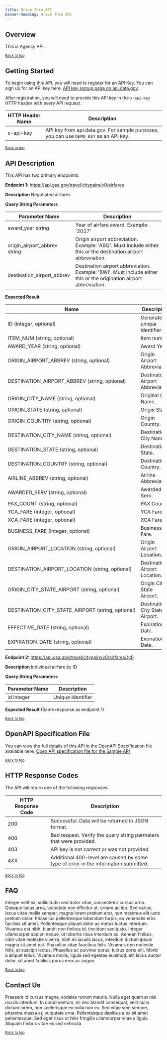 ```yaml
---
title: Drive-Thru API
banner-heading: Drive Thru API
---
```



## Overview

This is Agency API.

<p><small><a href="#">Back to top</a></small></p>

## Getting Started

To begin using this API, you will need to register for an API Key. You can sign up for an API key here: [API key signup page on api.data.gov](https://api.data.gov/signup/).

After registration, you will need to provide this API key in the `x-api-key` HTTP header with every API request.

| HTTP Header Name | Description |
| ---- | ----------- |
| x-api-key | API key from api.data.gov.  For sample purposes, you can use `DEMO_KEY` as an API key. |




<p><small><a href="#">Back to top</a></small></p>

## API Description



This API has two primary endpoints:

**Endpoint 1:** https://api.gsa.gov/travel/citypairs/v0/airfares

**Description**   Negotiated airfares

**Query String Parameters**

| Parameter Name | Description |
| ---- | ----------- |
| award_year string | Year of airfare award. Example: '2017' |
| origin_airport_abbrev string | Origin airport abbreviation. Example: 'ABQ'. Must include either this or the destination airport abbreviation. |
| destination_airport_abbrev | Destination airport abbreviation. Example: 'BWI'. Must include either this or the origination airport abbreviation. |

**Expected Result**

| Name  | Description |
| ---- | ----------- |
| ID (integer, optional) | Generated unique identifier. |
| ITEM_NUM (string, optional) | Item number. |
| AWARD_YEAR (string, optional) | Award Year. |
| ORIGIN_AIRPORT_ABBREV (string, optional) | Origin Airport Abbreviation. |
| DESTINATION_AIRPORT_ABBREV (string, optional) | Destinatoin Airport Abbreviation. |
| ORIGIN_CITY_NAME (string, optional) | Original City Name. |
| ORIGIN_STATE (string, optional) | Origin State. |
| ORIGIN_COUNTRY (string, optional) | Origin Country. |
| DESTINATION_CITY_NAME (string, optional) | Destination City Name. |
| DESTINATION_STATE (string, optional) | Destination State. |
| DESTINATION_COUNTRY (string, optional) | Destination Country. |
| AIRLINE_ABBREV (string, optional) | Airline Abbreviation. |
| AWARDED_SERV (string, optional) | Awarded Serv. |
| PAX_COUNT (string, optional) | PAX Count. |
| YCA_FARE (integer, optional) | YCA Fare. |
| XCA_FARE (integer, optional) | XCA Fare. |
| BUSINESS_FARE (integer, optional) | Business Fare. |
| ORIGIN_AIRPORT_LOCATION (string, optional) | Origin Airport Location. |
| DESTINATION_AIRPORT_LOCATION (string, optional) | Destination Airport Location. |
| ORIGIN_CITY_STATE_AIRPORT (string, optional) | Origin City State Airport. |
| DESTINATION_CITY_STATE_AIRPORT (string, optional) | Destination City State Airport. |
| EFFECTIVE_DATE (string, optional) | Expiration Date. |
| EXPIRATION_DATE (string, optional) | Expiration Date. |



**Endpoint 2:** https://api.gsa.gov/travel/citypairs/v0/airfares/{id}

**Description**   Individual airfare by ID

**Query String Parameters**

| Parameter Name | Description |
| ---- | ----------- |
| id integer | Unique Identifier |

**Expected Result**
(Same response as endpoint 1)

<p><small><a href="#">Back to top</a></small></p>

## OpenAPI Specification File

You can view the full details of this API in the OpenAPI Specification file available here:
<a href="v1/openapi.yaml">Open API specification file for the Sample API</a>

<p><small><a href="#">Back to top</a></small></p>

## HTTP Response Codes

The API will return one of the following responses:

| HTTP Response Code | Description |
| ---- | ----------- |
| 200 | Successful. Data will be returned in JSON format. |
| 400 | Bad request. Verify the query string parmaters that were provided. |
| 403 | API key is not correct or was not provided. |
| 4XX | Additional 400-level are caused by some type of error in the information submitted. |

<p><small><a href="#">Back to top</a></small></p>


## FAQ

Integer velit ex, sollicitudin sed dolor vitae, consectetur cursus urna. Quisque lacus urna, vulputate non efficitur ut, ornare ac leo. Sed varius, lacus vitae mollis semper, magna lorem pretium erat, non maximus elit justo pretium dolor. Phasellus pellentesque bibendum turpis, eu venenatis eros facilisis sit amet. Pellentesque aliquet dolor ac metus luctus interdum. Vivamus est nibh, blandit non finibus id, tincidunt sed justo. Integer ullamcorper sapien neque, ut lobortis risus interdum ac. Aenean finibus, nibh vitae molestie viverra, nibh mi iaculis lacus, interdum dictum ipsum magna sit amet est. Phasellus vitae faucibus felis. Vivamus non molestie felis, at suscipit lectus. Phasellus ac pulvinar purus, luctus porta elit. Morbi a aliquet tellus. Vivamus mollis, ligula sed egestas euismod, elit lacus auctor dolor, sit amet facilisis purus eros ac augue.

<p><small><a href="#">Back to top</a></small></p>

## Contact Us

Praesent id cursus magna, sodales rutrum mauris. Nulla eget quam at nisl iaculis interdum. In condimentum, mi nec blandit consequat, velit nulla dictum lorem, non scelerisque ex nulla non ex. Sed vitae sem semper, pharetra massa at, vulputate urna. Pellentesque dapibus a ex sit amet pellentesque. Sed eget risus ut felis fringilla ullamcorper vitae a ligula. Aliquam finibus vitae ex sed vehicula.

<p><small><a href="#">Back to top</a></small></p>
